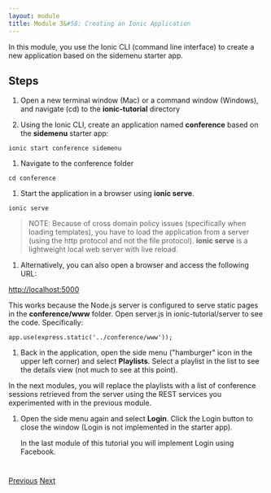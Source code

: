 ```yaml
---
layout: module
title: Module 3&#58; Creating an Ionic Application
---
```

In this module, you use the Ionic CLI (command line interface) to create a new application based on the sidemenu 
starter app. 

## Steps

1. Open a new terminal window (Mac) or a command window (Windows), and navigate (cd) to the **ionic-tutorial** directory

1. Using the Ionic CLI, create an application named **conference** based on the **sidemenu** starter app:

  ```
  ionic start conference sidemenu
  ```

1. Navigate to the conference folder 

  ```
  cd conference
  ```

1. Start the application in a browser using **ionic serve**.

  ```
  ionic serve
  ```

  > NOTE: Because of cross domain policy issues (specifically when loading templates), 
  you have to load the application from a server (using the http protocol and not the file protocol). **ionic serve** is a lightweight local web server with live reload.

1. Alternatively,  you can also open a browser and access the following URL:

  [http://localhost:5000](http://localhost:5000)

  This works because the Node.js server is configured to serve static pages in the **conference/www** folder. Open 
  server.js in ionic-tutorial/server to see the code. Specifically:

  ```
  app.use(express.static('../conference/www'));
  ```

1. Back in the application, open the side menu ("hamburger" icon in the upper left corner) and select 
**Playlists**. 
Select a playlist in the list to see the details view (not much to see at this point).

  In the next modules, you will replace the playlists with a list of conference sessions retrieved from the 
  server using the REST services you experimented with in the previous module.

1. Open the side menu again and select **Login**. Click the Login button to close the window (Login is not 
implemented in the starter app).

    In the last module of this tutorial you will implement Login using Facebook.

<div class="row" style="margin-top:40px;">
<div class="col-sm-12">
<a href="start-node-server.html" class="btn btn-default"><i class="glyphicon glyphicon-chevron-left"></i> 
Previous</a>
<a href="create-angular-service.html" class="btn btn-default pull-right">Next <i class="glyphicon 
glyphicon-chevron-right"></i></a>
</div>
</div>


